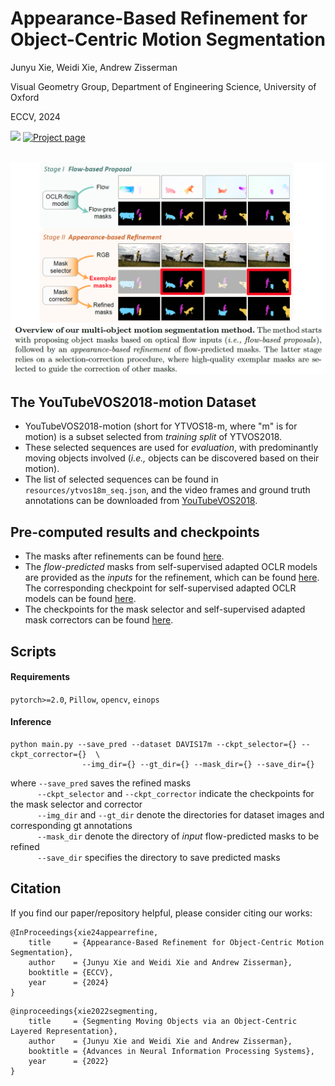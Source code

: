 # Appearance-Based Refinement for <br> Object-Centric Motion Segmentation

Junyu Xie, Weidi Xie, Andrew Zisserman

Visual Geometry Group, Department of Engineering Science, University of Oxford

ECCV, 2024

<a src="https://img.shields.io/badge/cs.CV-22312.11463-b31b1b?logo=arxiv&logoColor=red" href="https://arxiv.org/abs/2312.11463">  
<img src="https://img.shields.io/badge/cs.CV-2312.11463-b31b1b?logo=arxiv&logoColor=red"></a>
<a href="https://www.robots.ox.ac.uk/~vgg/research/appear-refine/" alt="Project page"> 
<img alt="Project page" src="https://img.shields.io/badge/project_page-AppearRefine-blue"></a>

<br>
<br>
<p align="center">
  <img src="assets/teaser.png"  width="650"/>
</p>



## The YouTubeVOS2018-motion Dataset
* YouTubeVOS2018-motion (short for YTVOS18-m, where "m" is for motion) is a subset selected from *training split* of YTVOS2018. 
* These selected sequences are used for *evaluation*, with predominantly moving objects involved (*i.e.,* objects can be discovered based on their motion).
* The list of selected sequences can be found in ```resources/ytvos18m_seq.json```, and the video frames and ground truth annotations can be downloaded from [YouTubeVOS2018](https://youtube-vos.org/challenge/2018/).
  
## Pre-computed results and checkpoints
* The masks after refinements can be found [here](https://drive.google.com/drive/folders/1LXhBzLUQODPd4GXBFc0USzZHO0UiSqhH?usp=sharing).
* The *flow-predicted* masks from self-supervised adapted OCLR models are provided as the *inputs* for the refinement, which can be found [here](https://drive.google.com/drive/folders/1uktn4n4Si2jljJvZklADW4J9y1YeGmnO?usp=sharing). The corresponding checkpoint for self-supervised adapted OCLR models can be found [here](https://drive.google.com/drive/folders/1_I6B7GhXKNJ1bloQo7BaKxk8CIm8Diy3?usp=sharing).
* The checkpoints for the mask selector and self-supervised adapted mask correctors can be found [here](https://drive.google.com/drive/folders/1_I6B7GhXKNJ1bloQo7BaKxk8CIm8Diy3?usp=sharing).

## Scripts
#### Requirements
```pytorch>=2.0```,
```Pillow```,
```opencv```,
```einops```

#### Inference
```
python main.py --save_pred --dataset DAVIS17m --ckpt_selector={} --ckpt_corrector={}  \ 
                --img_dir={} --gt_dir={} --mask_dir={} --save_dir={} 
```
where ```--save_pred``` saves the refined masks
<br> &nbsp;&nbsp;&nbsp;&nbsp;&nbsp;&nbsp;&nbsp;&nbsp;&nbsp;&nbsp; 
```--ckpt_selector``` and ```--ckpt_corrector``` indicate the checkpoints for the mask selector and corrector
<br> &nbsp;&nbsp;&nbsp;&nbsp;&nbsp;&nbsp;&nbsp;&nbsp;&nbsp;&nbsp;
```--img_dir``` and ```--gt_dir``` denote the directories for dataset images and corresponding gt annotations
<br> &nbsp;&nbsp;&nbsp;&nbsp;&nbsp;&nbsp;&nbsp;&nbsp;&nbsp;&nbsp;
```--mask_dir``` denote the directory of *input* flow-predicted masks to be refined
<br> &nbsp;&nbsp;&nbsp;&nbsp;&nbsp;&nbsp;&nbsp;&nbsp;&nbsp;&nbsp;
```--save_dir``` specifies the directory to save predicted masks




## Citation
If you find our paper/repository helpful, please consider citing our works:
```
@InProceedings{xie24appearrefine,
    title     = {Appearance-Based Refinement for Object-Centric Motion Segmentation},  
    author    = {Junyu Xie and Weidi Xie and Andrew Zisserman},  
    booktitle = {ECCV},  
    year      = {2024}
}
```

```
@inproceedings{xie2022segmenting,
    title     = {Segmenting Moving Objects via an Object-Centric Layered Representation}, 
    author    = {Junyu Xie and Weidi Xie and Andrew Zisserman},
    booktitle = {Advances in Neural Information Processing Systems},
    year      = {2022}
}
```



 

 

